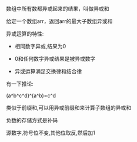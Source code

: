 
数组中所有数都异或起来的结果，叫做异或和

给定一个数组arr，返回arr的最大子数组异或和


异或运算的特性:

* 相同数字异或,结果为0

* 0和任何数字异或结果是被异或数字

* 异或运算满足交换律和结合律

有一下推论:

(a^b^c^d)^(a^b)=c^d

类似于前缀和,可以用异或前缀和来计算子数组的异或和

负数的存储方式是补码

源数字,符号位不变,其他位取反,然后加1



